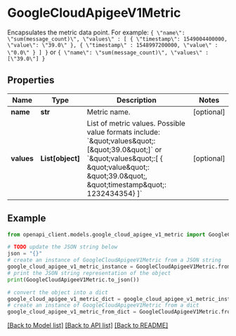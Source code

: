 # GoogleCloudApigeeV1Metric

Encapsulates the metric data point. For example: ```{ \"name\": \"sum(message_count)\", \"values\" : [ { \"timestamp\": 1549004400000, \"value\": \"39.0\" }, { \"timestamp\" : 1548997200000, \"value\" : \"0.0\" } ] }``` or ```{ \"name\": \"sum(message_count)\", \"values\" : [\"39.0\"] }```

## Properties

Name | Type | Description | Notes
------------ | ------------- | ------------- | -------------
**name** | **str** | Metric name. | [optional] 
**values** | **List[object]** | List of metric values. Possible value formats include: &#x60;\&quot;values\&quot;:[\&quot;39.0\&quot;]&#x60; or &#x60;\&quot;values\&quot;:[ { \&quot;value\&quot;: \&quot;39.0\&quot;, \&quot;timestamp\&quot;: 1232434354} ]&#x60; | [optional] 

## Example

```python
from openapi_client.models.google_cloud_apigee_v1_metric import GoogleCloudApigeeV1Metric

# TODO update the JSON string below
json = "{}"
# create an instance of GoogleCloudApigeeV1Metric from a JSON string
google_cloud_apigee_v1_metric_instance = GoogleCloudApigeeV1Metric.from_json(json)
# print the JSON string representation of the object
print(GoogleCloudApigeeV1Metric.to_json())

# convert the object into a dict
google_cloud_apigee_v1_metric_dict = google_cloud_apigee_v1_metric_instance.to_dict()
# create an instance of GoogleCloudApigeeV1Metric from a dict
google_cloud_apigee_v1_metric_from_dict = GoogleCloudApigeeV1Metric.from_dict(google_cloud_apigee_v1_metric_dict)
```
[[Back to Model list]](../README.md#documentation-for-models) [[Back to API list]](../README.md#documentation-for-api-endpoints) [[Back to README]](../README.md)


